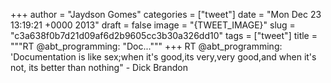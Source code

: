 
+++
author = "Jaydson Gomes"
categories = ["tweet"]
date = "Mon Dec 23 13:19:21 +0000 2013"
draft = false
image = "{TWEET_IMAGE}"
slug = "c3a638f0b7d21d09af6d2b9605cc3b30a326dd10"
tags = ["tweet"]
title = """RT @abt_programming: "Doc..."""
+++
RT @abt_programming: 'Documentation is like sex;when it's good,its very,very good,and when it's not, its better than nothing" - Dick Brandon

